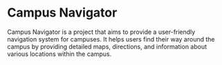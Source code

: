 # Campus Navigator

Campus Navigator is a project that aims to provide a user-friendly navigation system for campuses. It helps users find their way around the campus by providing detailed maps, directions, and information about various locations within the campus.
